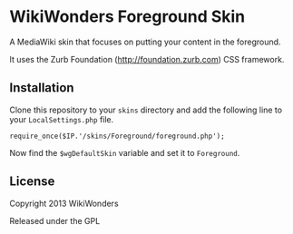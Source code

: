 # WikiWonders Foreground Skin

A MediaWiki skin that focuses on putting your content in the foreground.

It uses the Zurb Foundation (http://foundation.zurb.com) CSS framework.

## Installation

Clone this repository to your `skins` directory and add the following line to your `LocalSettings.php` file.

    require_once($IP.'/skins/Foreground/foreground.php');

Now find the `$wgDefaultSkin` variable and set it to `Foreground`.

## License

Copyright 2013 WikiWonders

Released under the GPL
